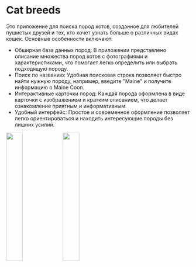 # Cat breeds

Это приложение для поиска пород котов, созданное для любителей пушистых друзей и тех, кто хочет узнать больше о различных видах кошек. Основные особенности включают:

- Обширная база данных пород: В приложении представлено описание множества пород котов с фотографиями и характеристиками, что помогает легко определить или выбрать подходящую породу.
- Поиск по названию: Удобная поисковая строка позволяет быстро найти нужную породу, например, введите "Maine" и получите информацию о Maine Coon.
- Интерактивные карточки пород: Каждая порода оформлена в виде карточки с изображением и кратким описанием, что делает ознакомление приятным и информативным.
- Удобный интерфейс: Простое и современное оформление позволяет легко ориентироваться и находить интересующие породы без лишних усилий.


<img src="https://github.com/user-attachments/assets/1788f439-ffdb-4b56-82d3-29ea70551b34" width="30%"/> <img src="https://github.com/user-attachments/assets/d4e2bc54-af0e-4093-a274-ed5a7ae831f7" width="30%"/> 

